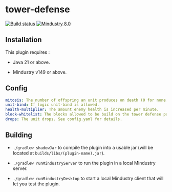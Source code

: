 # tower-defense

[![Build status](https://github.com/xpdustry/tower-defense/actions/workflows/build.yml/badge.svg?branch=master&event=push)](https://github.com/xpdustry/tower-defense/actions/workflows/build.yml)
[![Mindustry 8.0](https://img.shields.io/badge/Mindustry-8.0-ffd37f)](https://github.com/Anuken/Mindustry/releases)

## Installation

This plugin requires :

- Java 21 or above.

- Mindustry v149 or above.

## Config

```yml
mitosis: The number of offspring an unit produces on death (0 for none, 1+ to enable).
unit-bind: If logic unit-bind is allowed.
health-multiplier: The amount enemy health is increased per minute.
block-whitelist: The blocks allowed to be build on the tower defense path.
drops: The unit drops. See config.yaml for details.
```

## Building

- `./gradlew shadowJar` to compile the plugin into a usable jar (will be located
  at `builds/libs/(plugin-name).jar`).

- `./gradlew runMindustryServer` to run the plugin in a local Mindustry server.

- `./gradlew runMindustryDesktop` to start a local Mindustry client that will let you test the plugin.
